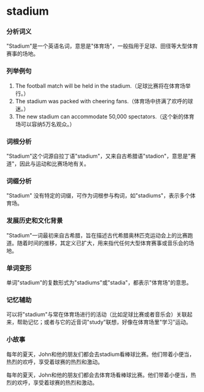 # stadium

### 分析词义

  

"Stadium"是一个英语名词，意思是"体育场"，一般指用于足球、田径等大型体育赛事的场地。

  

### 列举例句

  

1.  The football match will be held in the stadium.（足球比赛将在体育场举行。）
2.  The stadium was packed with cheering fans.（体育场中挤满了欢呼的球迷。）
3.  The new stadium can accommodate 50,000 spectators.（这个新的体育场可以容纳5万名观众。）

  

### 词根分析

  

"Stadium"这个词源自拉丁语"stadium"，又来自古希腊语"stadion"，意思是"赛道"，因此与运动和比赛场地有关。

  

### 词缀分析

  

"Stadium" 没有特定的词缀，可作为词根参与构词，如"stadiums"，表示多个体育场。

  

### 发展历史和文化背景

  

"Stadium"一词最初来自古希腊，旨在描述古代希腊奥林匹克运动会上的比赛跑道。随着时间的推移，其定义已扩大，用来指代任何大型体育赛事或音乐会的场地。

  

### 单词变形

  

单词"stadium"的复数形式为"stadiums"或"stadia"，都表示"体育场"的意思。

  

### 记忆辅助

  

可以将"stadium"与常在体育场进行的活动（比如足球比赛或者音乐会）关联起来，帮助记忆；或者与它的近音词"study"联想，好像在体育场里"学习"运动。

  

### 小故事

  

每年的夏天，John和他的朋友们都会去stadium看棒球比赛。他们带着小便当，热烈的欢呼，享受着球赛的热烈和激动。

  

每年的夏天，John和他的朋友们都会去体育场看棒球比赛。他们带着小便当，热烈的欢呼，享受着球赛的热烈和激动。

